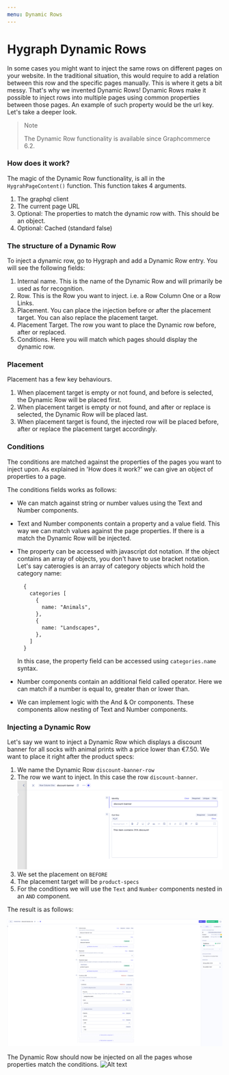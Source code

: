 ```yaml
---
menu: Dynamic Rows
---
```


# Hygraph Dynamic Rows

In some cases you might want to inject the same rows on different pages on your
website. In the traditional situation, this would require to add a relation
between this row and the specific pages manually. This is where it gets a bit
messy. That's why we invented Dynamic Rows! Dynamic Rows make it possible to
inject rows into multiple pages using common properties between those pages. An
example of such property would be the url key. Let's take a deeper look.

> Note
>
> The Dynamic Row functionality is available since Graphcommerce 6.2.

### How does it work?

The magic of the Dynamic Row functionality, is all in the `HygrahPageContent()`
function. This function takes 4 arguments.

1. The graphql client
2. The current page URL
3. Optional: The properties to match the dynamic row with. This should be an
   object.
4. Optional: Cached (standard false)

### The structure of a Dynamic Row

To inject a dynamic row, go to Hygraph and add a Dynamic Row entry. You will see
the following fields:

1. Internal name. This is the name of the Dynamic Row and will primarily be used
   as for recognition.
2. Row. This is the Row you want to inject. i.e. a Row Column One or a Row
   Links.
3. Placement. You can place the injection before or after the placement target.
   You can also replace the placement target.
4. Placement Target. The row you want to place the Dynamic row before, after or
   replaced.
5. Conditions. Here you will match which pages should display the dynamic row.

### Placement

Placement has a few key behaviours.

1. When placement target is empty or not found, and before is selected, the
   Dynamic Row will be placed first.
2. When placement target is empty or not found, and after or replace is
   selected, the Dynamic Row will be placed last.
3. When placement target is found, the injected row will be placed before, after
   or replace the placement target accordingly.

### Conditions

The conditions are matched against the properties of the pages you want to
inject upon. As explained in 'How does it work?' we can give an object of
properties to a page.

The conditions fields works as follows:

- We can match against string or number values using the Text and Number
  components.
- Text and Number components contain a property and a value field. This way we
  can match values against the page properties. If there is a match the Dynamic
  Row will be injected.
- The property can be accessed with javascript dot notation. If the object
  contains an array of objects, you don't have to use bracket notation. Let's
  say caterogies is an array of category objects which hold the category name:

  ```tsx
    {
      categories [
        {
          name: "Animals",
        },
        {
          name: "Landscapes",
        },
      ]
    }
  ```

  In this case, the property field can be accessed using `categories.name`
  syntax.

- Number components contain an additional field called operator. Here we can
  match if a number is equal to, greater than or lower than.
- We can implement logic with the And & Or components. These components allow
  nesting of Text and Number components.

### Injecting a Dynamic Row

Let's say we want to inject a Dynamic Row which displays a discount banner for
all socks with animal prints with a price lower than €7.50. We want to place it
right after the product specs:

1. We name the Dynamic Row `discount-banner-row`
2. The row we want to inject. In this case the row `discount-banner`.
   ![Row to insert](row-to-insert.png)
3. We set the placement on `BEFORE`
4. The placement target will be `product-specs`
5. For the conditions we will use the `Text` and `Number` components nested in
   an `AND` component.

The result is as follows:

![Dynamic row fields](dynamic-row-fields.png)

The Dynamic Row should now be injected on all the pages whose properties match
the conditions. ![Alt text](image.png)
